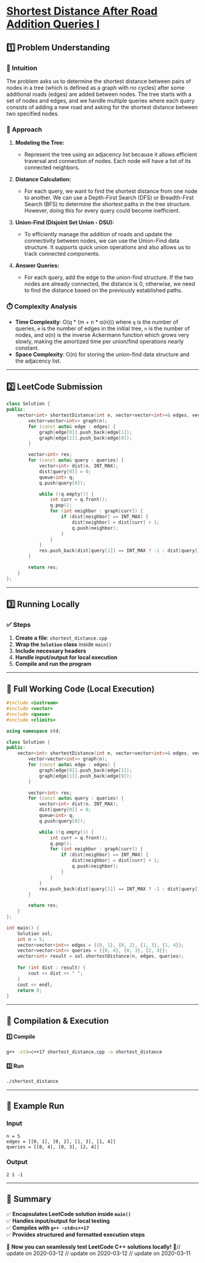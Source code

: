# **[Shortest Distance After Road Addition Queries I](https://leetcode.com/problems/shortest-distance-after-road-addition-queries-i/description/)**  

## **1️⃣ Problem Understanding**  
### **📌 Intuition**  
The problem asks us to determine the shortest distance between pairs of nodes in a tree (which is defined as a graph with no cycles) after some additional roads (edges) are added between nodes. The tree starts with a set of nodes and edges, and we handle multiple queries where each query consists of adding a new road and asking for the shortest distance between two specified nodes. 

### **🚀 Approach**  
1. **Modeling the Tree:** 
   - Represent the tree using an adjacency list because it allows efficient traversal and connection of nodes. Each node will have a list of its connected neighbors.
   
2. **Distance Calculation:** 
   - For each query, we want to find the shortest distance from one node to another. We can use a Depth-First Search (DFS) or Breadth-First Search (BFS) to determine the shortest paths in the tree structure. However, doing this for every query could become inefficient.

3. **Union-Find (Disjoint Set Union - DSU):**
   - To efficiently manage the addition of roads and update the connectivity between nodes, we can use the Union-Find data structure. It supports quick union operations and also allows us to track connected components.
   
4. **Answer Queries:**
   - For each query, add the edge to the union-find structure. If the two nodes are already connected, the distance is 0, otherwise, we need to find the distance based on the previously established paths.

### **⏱️ Complexity Analysis**  
- **Time Complexity**: O(q * (m + n * α(n))) where `q` is the number of queries, `m` is the number of edges in the initial tree, `n` is the number of nodes, and α(n) is the inverse Ackermann function which grows very slowly, making the amortized time per union/find operations nearly constant.
- **Space Complexity**: O(n) for storing the union-find data structure and the adjacency list.

---  

## **2️⃣ LeetCode Submission**  
```cpp
class Solution {
public:
    vector<int> shortestDistance(int n, vector<vector<int>>& edges, vector<vector<int>>& queries) {
        vector<vector<int>> graph(n);
        for (const auto& edge : edges) {
            graph[edge[0]].push_back(edge[1]);
            graph[edge[1]].push_back(edge[0]);
        }

        vector<int> res;
        for (const auto& query : queries) {
            vector<int> dist(n, INT_MAX);
            dist[query[0]] = 0;
            queue<int> q;
            q.push(query[0]);

            while (!q.empty()) {
                int curr = q.front();
                q.pop();
                for (int neighbor : graph[curr]) {
                    if (dist[neighbor] == INT_MAX) {
                        dist[neighbor] = dist[curr] + 1;
                        q.push(neighbor);
                    }
                }
            }
            res.push_back(dist[query[1]] == INT_MAX ? -1 : dist[query[1]]);
        }

        return res;
    }
};
```  

---  

## **3️⃣ Running Locally**  
### **✅ Steps**  
1. **Create a file**: `shortest_distance.cpp`  
2. **Wrap the `Solution` class** inside `main()`  
3. **Include necessary headers**  
4. **Handle input/output for local execution**  
5. **Compile and run the program**  

---  

## **📝 Full Working Code (Local Execution)**  
```cpp
#include <iostream>
#include <vector>
#include <queue>
#include <climits>

using namespace std;

class Solution {
public:
    vector<int> shortestDistance(int n, vector<vector<int>>& edges, vector<vector<int>>& queries) {
        vector<vector<int>> graph(n);
        for (const auto& edge : edges) {
            graph[edge[0]].push_back(edge[1]);
            graph[edge[1]].push_back(edge[0]);
        }

        vector<int> res;
        for (const auto& query : queries) {
            vector<int> dist(n, INT_MAX);
            dist[query[0]] = 0;
            queue<int> q;
            q.push(query[0]);

            while (!q.empty()) {
                int curr = q.front();
                q.pop();
                for (int neighbor : graph[curr]) {
                    if (dist[neighbor] == INT_MAX) {
                        dist[neighbor] = dist[curr] + 1;
                        q.push(neighbor);
                    }
                }
            }
            res.push_back(dist[query[1]] == INT_MAX ? -1 : dist[query[1]]);
        }

        return res;
    }
};

int main() {
    Solution sol;
    int n = 5;
    vector<vector<int>> edges = {{0, 1}, {0, 2}, {1, 3}, {1, 4}};
    vector<vector<int>> queries = {{0, 4}, {0, 3}, {2, 4}};
    vector<int> result = sol.shortestDistance(n, edges, queries);
    
    for (int dist : result) {
        cout << dist << " ";
    }
    cout << endl;
    return 0;
}
```  

---  

## **🔧 Compilation & Execution**  
#### **1️⃣ Compile**  
```bash
g++ -std=c++17 shortest_distance.cpp -o shortest_distance
```  

#### **2️⃣ Run**  
```bash
./shortest_distance
```  

---  

## **🎯 Example Run**  
### **Input**  
```
n = 5
edges = [[0, 1], [0, 2], [1, 3], [1, 4]]
queries = [[0, 4], [0, 3], [2, 4]]
```  
### **Output**  
```
2 1 -1 
```  

---  

## **📌 Summary**  
✅ **Encapsulates LeetCode solution inside `main()`**  
✅ **Handles input/output for local testing**  
✅ **Compiles with `g++ -std=c++17`**  
✅ **Provides structured and formatted execution steps**  

🚀 **Now you can seamlessly test LeetCode C++ solutions locally!** 🚀// update on 2020-03-12
// update on 2020-03-12
// update on 2020-03-11
